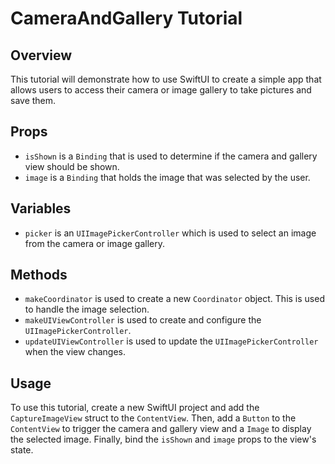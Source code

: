 # CameraAndGallery Tutorial 

## Overview
This tutorial will demonstrate how to use SwiftUI to create a simple app that allows users to access their camera or image gallery to take pictures and save them. 

## Props
- `isShown` is a `Binding` that is used to determine if the camera and gallery view should be shown. 
- `image` is a `Binding` that holds the image that was selected by the user. 

## Variables
- `picker` is an `UIImagePickerController` which is used to select an image from the camera or image gallery. 

## Methods
- `makeCoordinator` is used to create a new `Coordinator` object. This is used to handle the image selection. 
- `makeUIViewController` is used to create and configure the `UIImagePickerController`. 
- `updateUIViewController` is used to update the `UIImagePickerController` when the view changes. 

## Usage
To use this tutorial, create a new SwiftUI project and add the `CaptureImageView` struct to the `ContentView`. Then, add a `Button` to the `ContentView` to trigger the camera and gallery view and a `Image` to display the selected image. Finally, bind the `isShown` and `image` props to the view's state.